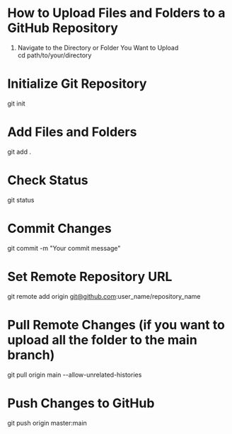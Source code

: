 # How to Upload Files and Folders to a GitHub Repository

1. Navigate to the Directory or Folder You Want to Upload<br>
cd path/to/your/directory

# Initialize Git Repository
git init

# Add Files and Folders
git add .

# Check Status
git status

# Commit Changes
git commit -m "Your commit message"

# Set Remote Repository URL
git remote add origin git@github.com:user_name/repository_name

# Pull Remote Changes (if you want to upload all the folder to the main branch)
git pull origin main --allow-unrelated-histories

# Push Changes to GitHub
git push origin master:main
